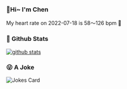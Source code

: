 ### 👋Hi~ I'm Chen

My heart rate on 2022-07-18 is 58～126 bpm 💖

### 🧐 Github Stats
[![github stats](https://github-readme-stats.vercel.app/api?username=z1cheng&show_icons=true&theme=default)](https://github.com/anuraghazra/github-readme-stats)

### 😜 A Joke

![Jokes Card](https://readme-jokes.vercel.app/api?theme=graywhite)
